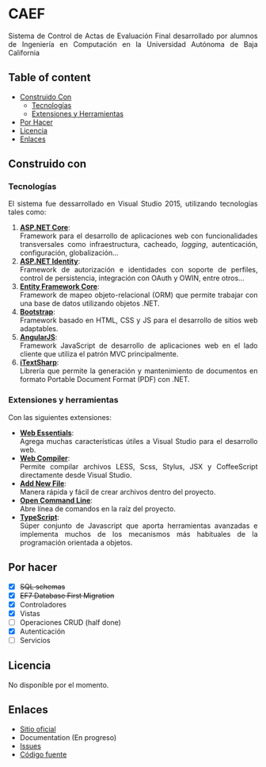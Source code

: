 # CAEF
<p align="justify">Sistema de Control de Actas de Evaluación Final desarrollado por alumnos de Ingeniería en Computación en la Universidad Autónoma de Baja California</p>

## Table of content

- [Construido Con](#construido-con)
    - [Tecnologías](#tecnologías)
    - [Extensiones y Herramientas](#extensiones-y-herramientas)
- [Por Hacer](#por-hacer)
- [Licencia](#licencia)
- [Enlaces](#enlaces)

## Construido con
### Tecnologías
<p align="justify">El sistema fue dessarrollado en Visual Studio 2015, utilizando tecnologías tales como:</p>

1. [**ASP.NET Core**](https://www.asp.net/core): <div align="justify">Framework para el desarrollo de aplicaciones web con funcionalidades transversales como infraestructura, cacheado, _logging_, autenticación, configuración, globalización...</div>
2. [**ASP.NET Identity**](https://www.asp.net/identity): <div align="justify">Framework de autorización e identidades con soporte de perfiles, control de persistencia, integración con OAuth y OWIN, entre otros...</div>
3. [**Entity Framework Core**](https://docs.microsoft.com/en-us/ef/core/): <div align="justify">Framework de mapeo objeto-relacional (ORM) que permite trabajar con una base de datos utilizando objetos .NET.</div>
4. [**Bootstrap**](http://getbootstrap.com/): <div align="justify">Framework basado en HTML, CSS y JS para el desarrollo de sitios web adaptables.</div>
5. [**AngularJS**](https://angularjs.org/): <div align="justify">Framework JavaScript de desarrollo de aplicaciones web en el lado cliente que utiliza el patrón MVC principalmente.</div>
6. [**iTextSharp**](https://www.nuget.org/packages/iTextSharp/): <div align="justify">Librería que permite la generación y mantenimiento de documentos en formato Portable Document Format (PDF) con .NET.</div>
### Extensiones y herramientas
Con las siguientes extensiones:
- [**Web Essentials**](https://marketplace.visualstudio.com/items?itemName=MadsKristensen.WebEssentials20135): <div align="justify">Agrega muchas características útiles a Visual Studio para el desarrollo web.</div>
- [**Web Compiler**](https://marketplace.visualstudio.com/items?itemName=MadsKristensen.WebCompiler): <div align="justify">Permite compilar archivos LESS, Scss, Stylus, JSX y CoffeeScript directamente desde Visual Studio.</div>
- [**Add New File**](https://marketplace.visualstudio.com/items?itemName=MadsKristensen.AddNewFile): <div align="justify">Manera rápida y fácil de crear archivos dentro del proyecto.</div>
- [**Open Command Line**](https://marketplace.visualstudio.com/items?itemName=MadsKristensen.OpenCommandLine): <div align="justify">Abre línea de comandos en la raíz del proyecto.</div>
- [**TypeScript**](https://marketplace.visualstudio.com/items?itemName=TypeScriptTeam.TypeScript22forVisualStudio2015): <div align="justify">Súper conjunto de Javascript que aporta herramientas avanzadas e implementa muchos de los mecanismos más habituales de la programación orientada a objetos.</div>

## Por hacer
- [X] ~~SQL schemas~~
- [X] ~~EF7 Database First Migration~~
- [X] Controladores
- [X] Vistas
- [ ] Operaciones CRUD (half done)
- [X] Autenticación
- [ ] Servicios

## Licencia
No disponible por el momento.

## Enlaces
* [Sitio oficial](https://www.facebook.com/LeyvusSoftwareDevelopment/)
* Documentation (En progreso)
* [Issues](https://github.com/RamonLM/CAEF/issues)
* [Código fuente](https://github.com/RamonLM/CAEF)
